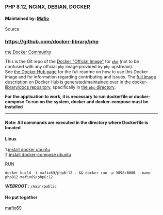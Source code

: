 ### PHP 8.12, NGINX, DEBIAN, DOCKER

#### Maintained by: [Mafio](mf1969@gmail.com) 
Source
### https://github.com/docker-library/php
[the Docker Community](https://github.com/docker-library/php)

This is the Git repo of the [Docker "Official Image"](https://github.com/docker-library/official-images#what-are-official-images) for [`php`](https://hub.docker.com/_/php/) (not to be confused with any official `php` image provided by `php` upstream).  
See [the Docker Hub page](https://hub.docker.com/_/php/) for the full readme on how to use this Docker image and for information regarding contributing and issues.
The [full image description on Docker Hub](https://hub.docker.com/_/php/) is generated/maintained over in [the docker-library/docs repository](https://github.com/docker-library/docs), specifically in [the `php` directory](https://github.com/docker-library/docs/tree/master/php).

**For the application to work, it is necessary to run dockerfile or docker-compose**
**To run on the system, docker and docker-compose must be installed**

---

#### Note: All commands are executed in the directory where Dockerfile is located

#### Linux

1.[install docker ubuntu](https://docs.docker.com/compose/install)  
2.[install docker-compose ubuntu](https://docs.docker.com/compose/install)

RUN
  
`docker build -t mafio69/php8:12 . && docker run -p 9898:8080 --name php812 mafio69/php8:12 `
  
***WEBROOT :*** `/main/public`
#### He put together

[mafio69](mailto:mf1969@gmail.com?subject=[GitHub]%20Docker%20Repo)


